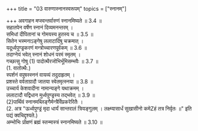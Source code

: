 +++
title = "03 वारुणास्नानस्वरूपम्"
topics = ["स्नानम्"]

+++
अवगाहन मप्स्वन्तर्वारुणं स्नानमिष्यते ॥ 3.4 ॥  
सहातपेन वर्षेण स्नानं दिव्यमनन्तरम् ।  
समिधां दीपितानां च गोमयस्य हुतस्य च ॥ 3.5 ॥  
सितेन भस्मनाऽङ्गेषु ललाटादिषु चक्रमात् ।  
यदूर्ध्वपुण्ड्रकरणं मन्त्रोच्चारणपूर्वकम् ॥ 3.6 ॥  
तदाग्नेयं भवेत् स्नानं शोधनं परमं स्मृतम् ।  
गच्छत्सु गोषु (1) पादोत्थैरजोभिर्भूमिसम्भवैः ॥ 3.7 ॥  
(1. वातोत्थैः.)  
स्पर्शनं वपुषस्स्ननं वायव्यं तदुदाहृतम् ।  
प्रशस्ते वर्वताग्रादौ जातया स्वेतमृत्स्नया ॥ 3.8 ॥  
उच्चार्य केशवादीना नामान्यङ्गे यथाक्रमम् ।  
ललाटादौ यद्विधान मुर्ध्वपुण्ड्रस्य तद्भवेत् ॥ 3.9 ॥  
(2)पार्थिवं स्नानमब्लिङ्गैर्मन्त्रैर्विप्रकरेरितैः ।  
(2. अत्र "ऊर्ध्वपुण्ड्रं मृदा धार्यं सान्तरालं त्रियङ्गुलम् । लक्ष्म्यासार्धं सुखासीनो कमेZहं तत्र निर्वृतः ॥" इति पद्यं क्वचिद्दृश्यते.)  
अम्भोभिः प्रोक्षणं ब्रह्मं स्तन्मास्त्रं स्नानमिष्यते ॥ 3.10 ॥  
